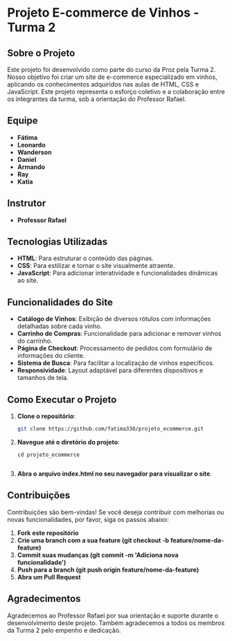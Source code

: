 # Projeto E-commerce de Vinhos - Turma 2

## Sobre o Projeto

Este projeto foi desenvolvido como parte do curso da Proz pela Turma 2. Nosso objetivo foi criar um site de e-commerce especializado em vinhos, aplicando os conhecimentos adquiridos nas aulas de HTML, CSS e JavaScript. Este projeto representa o esforço coletivo e a colaboração entre os integrantes da turma, sob a orientação do Professor Rafael.

## Equipe

- **Fátima**
- **Leonardo**
- **Wanderson**
- **Daniel**
- **Armando**
- **Ray**
- **Katia**

## Instrutor

- **Professor Rafael**

## Tecnologias Utilizadas

- **HTML**: Para estruturar o conteúdo das páginas.
- **CSS**: Para estilizar e tornar o site visualmente atraente.
- **JavaScript**: Para adicionar interatividade e funcionalidades dinâmicas ao site.

## Funcionalidades do Site

- **Catálogo de Vinhos**: Exibição de diversos rótulos com informações detalhadas sobre cada vinho.
- **Carrinho de Compras**: Funcionalidade para adicionar e remover vinhos do carrinho.
- **Página de Checkout**: Processamento de pedidos com formulário de informações do cliente.
- **Sistema de Busca**: Para facilitar a localização de vinhos específicos.
- **Responsividade**: Layout adaptável para diferentes dispositivos e tamanhos de tela.

## Como Executar o Projeto

1. **Clone o repositório**:
   ```bash
   git clone https://github.com/fatima330/projeto_ecommerce.git
   ```   
2. **Navegue até o diretório do projeto**:
   ```
   cd projeto_ecommerce
  
3. **Abra o arquivo index.html no seu navegador para visualizar o site**.

## Contribuições

Contribuições são bem-vindas! Se você deseja contribuir com melhorias ou novas funcionalidades, por favor, siga os passos abaixo:

1. **Fork este repositório**
2. **Crie uma branch com a sua feature (git checkout -b feature/nome-da-feature)**
3. **Commit suas mudanças (git commit -m 'Adiciona nova funcionalidade')**
4. **Push para a branch (git push origin feature/nome-da-feature)**
5. **Abra um Pull Request**

## Agradecimentos

Agradecemos ao Professor Rafael por sua orientação e suporte durante o desenvolvimento deste projeto. Também agradecemos a todos os membros da Turma 2 pelo empenho e dedicação.
